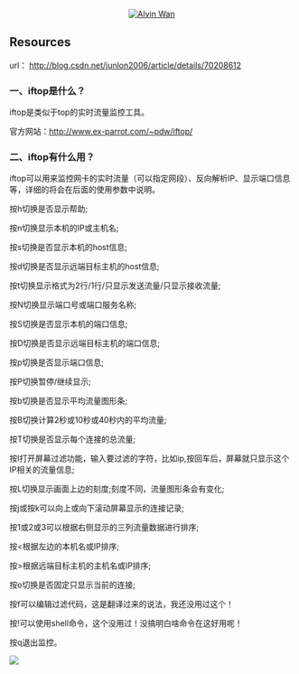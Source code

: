 
<p align='center'> <a href='https://github.com/alvinwancn' target="_blank"> <img src='https://github.com/AlvinWanCN/life-record/raw/master/images/etlucency.png' alt='Alvin Wan'></a></p>


## Resources

url： http://blog.csdn.net/junlon2006/article/details/70208612

### 一、iftop是什么？
iftop是类似于top的实时流量监控工具。

官方网站：http://www.ex-parrot.com/~pdw/iftop/

### 二、iftop有什么用？
iftop可以用来监控网卡的实时流量（可以指定网段）、反向解析IP、显示端口信息等，详细的将会在后面的使用参数中说明。

按h切换是否显示帮助;

按n切换显示本机的IP或主机名;

按s切换是否显示本机的host信息;

按d切换是否显示远端目标主机的host信息;

按t切换显示格式为2行/1行/只显示发送流量/只显示接收流量;

按N切换显示端口号或端口服务名称;

按S切换是否显示本机的端口信息;

按D切换是否显示远端目标主机的端口信息;

按p切换是否显示端口信息;

按P切换暂停/继续显示;

按b切换是否显示平均流量图形条;

按B切换计算2秒或10秒或40秒内的平均流量;

按T切换是否显示每个连接的总流量;

按l打开屏幕过滤功能，输入要过滤的字符，比如ip,按回车后，屏幕就只显示这个IP相关的流量信息;

按L切换显示画面上边的刻度;刻度不同，流量图形条会有变化;

按j或按k可以向上或向下滚动屏幕显示的连接记录;

按1或2或3可以根据右侧显示的三列流量数据进行排序;

按<根据左边的本机名或IP排序;

按>根据远端目标主机的主机名或IP排序;

按o切换是否固定只显示当前的连接;

按f可以编辑过滤代码，这是翻译过来的说法，我还没用过这个！

按!可以使用shell命令，这个没用过！没搞明白啥命令在这好用呢！

按q退出监控。




<img src=../images/1.jpg>
